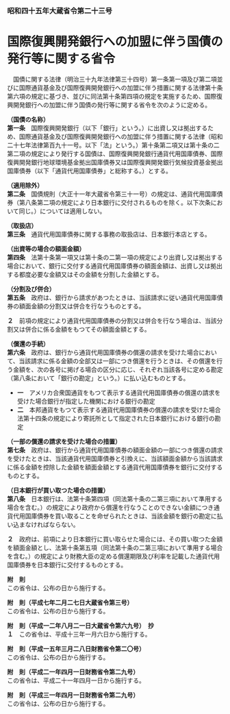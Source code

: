 ### 昭和四十五年大蔵省令第二十三号  
# 国際復興開発銀行への加盟に伴う国債の発行等に関する省令  
　国債に関する法律（明治三十九年法律第三十四号）第一条第一項及び第二項並びに国際通貨基金及び国際復興開発銀行への加盟に伴う措置に関する法律第十条第六項の規定に基づき、並びに同法第十条第四項の規定を実施するため、国際復興開発銀行への加盟に伴う国債の発行等に関する省令を次のように定める。  
  
**（国債の名称）**  
**第一条**　国際復興開発銀行（以下「銀行」という。）に出資し又は拠出するため、国際通貨基金及び国際復興開発銀行への加盟に伴う措置に関する法律（昭和二十七年法律第百九十一号。以下「法」という。）第十条第二項又は第十条の二第二項の規定により発行する国債は、国際復興開発銀行通貨代用国庫債券、国際復興開発銀行地球環境基金拠出国庫債券又は国際復興開発銀行気候投資基金拠出国庫債券（以下「通貨代用国庫債券」と総称する。）とする。  
  
**（適用除外）**  
**第二条**　国債規則（大正十一年大蔵省令第三十一号）の規定は、通貨代用国庫債券（第八条第二項の規定により日本銀行に交付されるものを除く。以下次条において同じ。）については適用しない。  
  
**（取扱店）**  
**第三条**　通貨代用国庫債券に関する事務の取扱店は、日本銀行本店とする。  
  
**（出資等の場合の額面金額）**  
**第四条**　法第十条第一項又は第十条の二第一項の規定により出資し又は拠出する場合において、銀行に交付する通貨代用国庫債券の額面金額は、出資し又は拠出する都度必要な金額又はその金額を分割した金額とする。  
  
**（分割及び併合）**  
**第五条**　政府は、銀行から請求があつたときは、当該請求に従い通貨代用国庫債券の額面金額の分割又は併合を行なうものとする。  
  
**２**　前項の規定により通貨代用国庫債券の分割又は併合を行なう場合は、当該分割又は併合に係る金額をもつてその額面金額とする。  
  
**（償還の手続）**  
**第六条**　政府は、銀行から通貨代用国庫債券の償還の請求を受けた場合において、当該請求に係る金額の全部又は一部につき償還を行うときは、その償還を行う金額を、次の各号に掲げる場合の区分に応じ、それぞれ当該各号に定める勘定（第八条において「銀行の勘定」という。）に払い込むものとする。  
* **一**　アメリカ合衆国通貨をもつて表示する通貨代用国庫債券の償還の請求を受けた場合銀行が指定した機関における銀行の勘定  
* **二**　本邦通貨をもつて表示する通貨代用国庫債券の償還の請求を受けた場合法第十四条の規定により寄託所として指定された日本銀行における銀行の勘定  
  
**（一部の償還の請求を受けた場合の措置）**  
**第七条**　政府は、銀行から通貨代用国庫債券の額面金額の一部につき償還の請求を受けたときは、当該通貨代用国庫債券と引換えに、当該額面金額から当該請求に係る金額を控除した金額を額面金額とする通貨代用国庫債券を銀行に交付するものとする。  
  
**（日本銀行が買い取つた場合の措置）**  
**第八条**　日本銀行は、法第十条第四項（同法第十条の二第三項において準用する場合を含む。）の規定により政府から償還を行なうことのできない金額につき通貨代用国庫債券を買い取ることを命ぜられたときは、当該金額を銀行の勘定に払い込まなければならない。  
  
**２**　政府は、前項により日本銀行に買い取らせた場合には、その買い取つた金額を額面金額とし、法第十条第五項（同法第十条の二第三項において準用する場合を含む。）の規定により財務大臣の定める償還期限及び利率を記載した通貨代用国庫債券を日本銀行に交付するものとする。  
  
**附　則**  
この省令は、公布の日から施行する。  
  
**附　則（平成七年二月二七日大蔵省令第三号）**  
この省令は、公布の日から施行する。  
  
**附　則（平成一二年八月二一日大蔵省令第六九号）　抄**  
**１**　この省令は、平成十三年一月六日から施行する。  
  
**附　則（平成一五年三月二八日財務省令第二〇号）**  
この省令は、公布の日から施行する。  
  
**附　則（平成二一年四月一日財務省令第二九号）**  
この省令は、平成二十一年四月一日から施行する。  
  
**附　則（平成三一年四月一日財務省令第二九号）**  
この省令は、公布の日から施行する。  
  

